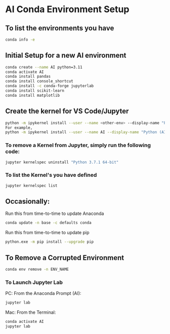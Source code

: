 # AI Conda Environment Setup

## To list the environments you have

``` Bash
conda info -e
```

## Initial Setup for a new AI environment

``` Bash
conda create --name AI python=3.11
conda activate AI
conda install pandas
conda install console_shortcut
conda install -c conda-forge jupyterlab
conda install scikit-learn
conda install matplotlib
```

## Create the kernel for VS Code/Jupyter

``` Bash
python -m ipykernel install --user --name <other-env> --display-name "Python (<other-env>)"
For example,
python -m ipykernel install --user --name AI --display-name "Python (AI)"
```
### To remove a Kernel from Jupyter, simply run the following code:

``` Bash
jupyter kernelspec uninstall "Python 3.7.1 64-bit"
```

### To list the Kernel's you have defined

``` Bash
jupyter kernelspec list
```

## Occasionally:

Run this from time-to-time to update Anaconda

``` Bash
conda update -n base -c defaults conda
```

Run this from time-to-time to update pip

``` Bash
python.exe -m pip install --upgrade pip
```

## To Remove a Corrupted Environment

``` Bash
conda env remove -n ENV_NAME
```

### To Launch Jupyter Lab

PC:  From the Anaconda Prompt (AI):

``` Bash
jupyter lab
```

Mac:  From the Terminal:

``` Bash
conda activate AI
jupyter lab
```
